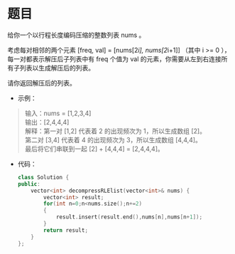 # 题目
给你一个以行程长度编码压缩的整数列表 nums 。

考虑每对相邻的两个元素 [freq, val] = [nums[2*i], nums[2*i+1]] （其中 i >= 0 ），每一对都表示解压后子列表中有 freq 个值为 val 的元素，你需要从左到右连接所有子列表以生成解压后的列表。

请你返回解压后的列表。


* 示例：
>输入：nums = [1,2,3,4]<br>
输出：[2,4,4,4]<br>
解释：第一对 [1,2] 代表着 2 的出现频次为 1，所以生成数组 [2]。<br>
第二对 [3,4] 代表着 4 的出现频次为 3，所以生成数组 [4,4,4]。<br>
最后将它们串联到一起 [2] + [4,4,4] = [2,4,4,4]。

* 代码：
    ```C++
    class Solution {
    public:
        vector<int> decompressRLElist(vector<int>& nums) {
            vector<int> result;
            for(int n=0;n<nums.size();n+=2)
            {
                result.insert(result.end(),nums[n],nums[n+1]);
            }
            return result;
        }
    };
    ```
